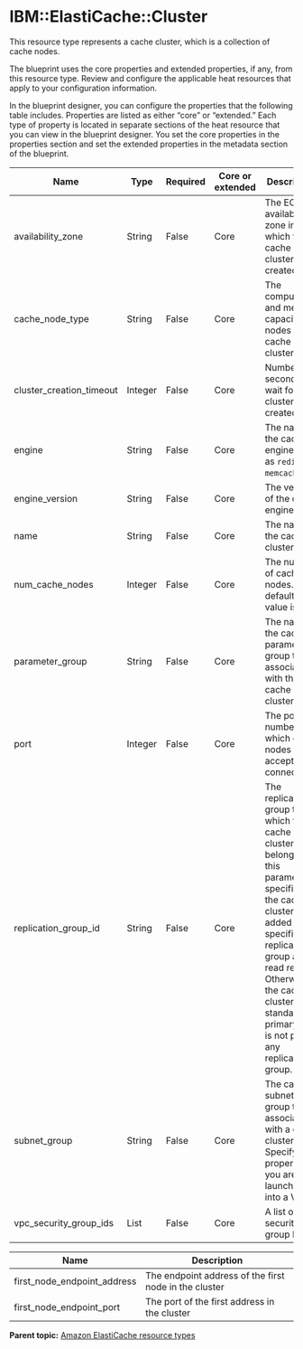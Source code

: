# IBM::ElastiCache::Cluster

This resource type represents a cache cluster, which is a collection of cache nodes.

The blueprint uses the core properties and extended properties, if any, from this resource type. Review and configure the applicable heat resources that apply to your configuration information.

In the blueprint designer, you can configure the properties that the following table includes. Properties are listed as either “core” or “extended.” Each type of property is located in separate sections of the heat resource that you can view in the blueprint designer. You set the core properties in the properties section and set the extended properties in the metadata section of the blueprint.

|Name|Type|Required|Core or extended|Description|
|----|----|--------|----------------|-----------|
|availability\_zone|String|False|Core|The EC2 availability zone in which the cache cluster is created.|
|cache\_node\_type|String|False|Core|The compute and memory capacity of nodes in the cache cluster.|
|cluster\_creation\_timeout|Integer|False|Core|Number of seconds to wait for cluster to be created.|
|engine|String|False|Core|The name of the cache engine, such as `redis` or `memcached`.|
|engine\_version|String|False|Core|The version of the cache engine.|
|name|String|False|Core|The name of the cache cluster.|
|num\_cache\_nodes|Integer|False|Core|The number of cache nodes. The default value is 1.|
|parameter\_group|String|False|Core|The name of the cache parameter group that is associated with this cache cluster.|
|port|Integer|False|Core|The port number on which cache nodes accept connections.|
|replication\_group\_id|String|False|Core|The replication group to which this cache cluster belongs. If this parameter is specified, the cache cluster is added to the specified replication group as a read replica. Otherwise, the cache cluster is a standalone primary that is not part of any replication group.|
|subnet\_group|String|False|Core|The cache subnet group that is associated with a cache cluster. Specify this property if you are launching into a VPC.|
|vpc\_security\_group\_ids|List|False|Core|A list of VPC security group IDs.|

|Name|Description|
|----|-----------|
|first\_node\_endpoint\_address|The endpoint address of the first node in the cluster|
|first\_node\_endpoint\_port|The port of the first address in the cluster|

**Parent topic:** [Amazon ElastiCache resource types](../../com.ibm.edt.heat.reference.doc/topics/ref_heat_types_elasticache_ov.md)

